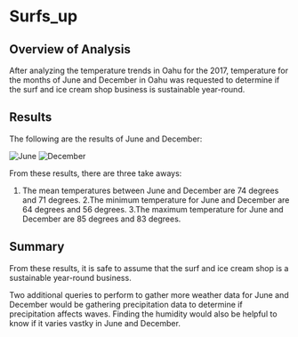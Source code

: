 # Surfs_up

## Overview of Analysis

After analyzing the temperature trends in Oahu for the 2017, temperature for the months of June and December in Oahu was requested to determine if the surf and ice cream shop business is sustainable year-round.

## Results

The following are the results of June and December:

![June](https://user-images.githubusercontent.com/85198012/182911168-1ff02122-25a7-4bd9-8987-be8820df88b3.png)
![December](https://user-images.githubusercontent.com/85198012/182911189-118c3230-2534-4e9f-ae97-1fa1904e5021.png)

From these results, there are three take aways:
1. The mean temperatures between June and December are 74 degrees and 71 degrees.
2.The minimum temperature for June and December are 64 degrees and 56 degrees. 
3.The maximum temperature for June and December are 85 degrees and 83 degrees. 

## Summary
From these results, it is safe to assume that the surf and ice cream shop is a sustainable year-round business. 

 Two additional queries to perform to gather more weather data for June and December would be gathering precipitation data to determine if precipitation affects waves.
 Finding the humidity would also be helpful to know if it varies vastky in June and December.
